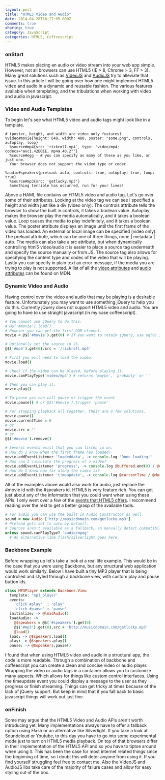 ```yaml
---
layout: post
title: "HTML5 Video and Audio"
date: 2014-04-28T16:27:05.000Z
comments: true
sharing: true
category: JavaScript
categories: HTML5, Coffeescript
---
```


### onStart
HTML5 makes placing an audio or video stream into your web app simple. However, not all browsers can use HTML5 (IE > 8, Chrome > 3, FF > 3). Many great solutions such as [VideoJS](https://github.com/videojs/video.js) and [AudioJS](http://kolber.github.io/audiojs/) try to alleviate that issue. In this article I will be going over how one might implement HTML5 video and audio in a dynamic and reusable fashion. The various features available when templating, and the tribulations when working with video and audio in javascript.

### Video and Audio Templates
To begin let's see what HTML5 video and audio tags might look like in a template.

```haml HTML5 Video and Audio Tagging
# (poster, height, and width are video only features)
%video#movie{height: 640, width: 480, poster: "some.png", controls, autoplay, loop}
  %source#mp4{src: 'rickroll.mp4', type: 'video/mp4; codecs="avc1.42E01E, mp4a.40.2"'}
  %source#ogg - # you can specify as many of these as you like, or just one.
  Your browser does not support the video type or codec.

%audio#speakers{preload: auto, controls: true, autoplay: true, loop: true}
  %source#mp3{src: 'getlucky.mp3'}
  Something terrible has occurred, run for your lives!
```
Above a HAML file contains an HTML5 video and audio tag. Let's go over some of their attributes. Looking at the video tag we can see I specified a height and width just like a div (video only). The controls attribute tells the browser to show the built in controls, it takes a boolean value. Autoplay makes the browser play the media automatically, and it takes a boolean value. Loop causes the media to play indefinitely, and it takes a boolean value. The poster attribute displays an image until the first frame of the video has loaded. An external or local image can be specified (video only). The preload attribute, which can be one of three things, none | metadata | auto. The media can also take a src attribute, but when dynamically controlling html5 video/audio it is easier to place a source tag underneath and specify the source manually or from JS. The source tag also allows for specifying the content type and codec of the video that will be playing. Lastly you can specify in plain text an error message, if the media you are trying to play is not supported. A list of all the [video attributes](https://developer.mozilla.org/en-US/docs/Web/HTML/Element/video) and [audio attributes](https://developer.mozilla.org/en-US/docs/Web/HTML/Element/audio) can be found on MDN.

### Dynamic Video and Audio
Having control over the video and audio that may be playing is a desirable feature. Unfortunately you may want to use something jQuery to help you do this. Currently jQuery does not support HTML5 video and audio. You are going to have to use straight javascript (in my case coffeescript).

```coffeescript
# You cannot use jQuery to do this:
# @$('#movie').load()
# However you can get the first DOM element.
movie = @$('#movie').get(0) # If you want to retain jQuery, use eq(0) instead.

# Optionally set the source in JS.
@$('#mp4').get(0).src = '/rickroll.mp4'

# First you will need to load the video.
movie.load()

# Check if the video can be played, before playing it.
movie.canPlayType('video/mp4') # returns 'maybe', 'probably' or ''

# Then you can play it.
movie.play()

# To pause you can call pause or trigger the event
movie.pause() # or @$('#movie').trigger 'pause'

# For stopping playback all together, their are a few solutions.
movie.pause()
movie.currentTime = 0
# or
movie.src = ''
# or
@$('#movie').remove()

# Several events exist that you can listen in on.
# How do I know when the first frame has loaded?
movie.addEventListener 'loadeddata', -> console.log 'Done loading!'
# How can I calculate the progress of a video?
movie.addEventListener 'progress', -> console.log @buffered.end(0) / @duration
# How do I know how far along the video is?
movie.addEventListener 'timeupdate', -> console.log @currentTime / @duration
```
All of the examples above would also work for audio, just replace the #movie id with the #speakers id. HTML5 is very feature rich. You can get just about any of the information that you could want when using these APIs. I only went over a few of the [events that HTML5 offers](https://developer.mozilla.org/en-US/docs/Web/Guide/Events/Media_events). I recommend reading over the rest to get a better grasp of the available tools.

```coffeescript
# For audio you can use the built in Audio Constructor as well.
sound = new Audio ['http://musicdomain.com/getlucky.mp3']
# Preload gets set to auto by default.
# Sources aren't available as a fallback, so manually detect compatibility.
unless sound.canPlayType? 'audio/mpeg'
  # An alternative like flash/silverlight goes here.
```

### Backbone Example
Before wrapping up let's take a look at a real life example. This would be in the case that you were using Backbone, but any structural web application would work similarly. Below I have built a tiny MP3 player that is being controlled and styled through a backbone view, with custom play and pause button ids.
```coffeescript
class MP3Player extends Backbone.View
  template: 'mp3_player'
  events:
    'click #play'  : 'play'
    'click #pause' : 'pause'
  initialize: -> @loadAudio()
  loadAudio: ->
    @$speakers = @$('#speakers').get(0)
    @$('#mp3').get(0).src = 'http://musicdomain.com/getlucky.mp3'
    @load()
  load: -> @$speakers.load()
  play: -> @$speakers.play()
  pause: -> @$speakers.pause()
```
I found that when using HTML5 video and audio in a structural app, the code is more readable. Through a combination of backbone and coffeescript you can create a clean and concise video or audio player. Wrapping the video or audio tags in a container allows you to customize many aspects. Which allows for things like custom control interfaces. Using the timeupdate event you could display a message to the user as they progress or finish streaming. Things can get tricky at times because of the lack of jQuery support. But keep in mind that if you fall back to basic javascript things will work out just fine.

### onFinish
Some may argue that the HTML5 Video and Audio APIs aren't worth introducing yet. Many implementations always have to offer a fallback option using Flash or an alternative like Silverlight. If you take a look at Soundcloud or Youtube, to this day you have to go into some experimental mode just to turn on HTML5 media playback. On top of that browsers differ in their implementation of the HTML5 API and so you have to tiptoe around when using it. This has been the case for most internet related things since the beginning of time, so I doubt this will deter anyone from using it. If you find yourself struggling feel free to contact me. Also the VideoJS and AudioJS libs take care of the majority of failure cases and allow for easy styling out of the box.
